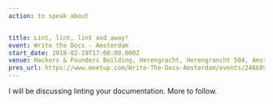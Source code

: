 ```yaml
---
action: to speak about


title: Lint, lint, lint and away!
event: Write the Docs - Amsterdam
start_date: 2018-02-19T17:00:00.000Z
venue: Hackers & Founders Building, Herengracht, Herengrancht 504, Amsterdam
pres_url: https://www.meetup.com/Write-The-Docs-Amsterdam/events/246609720/
---
```


I will be discussing linting your documentation. More to follow.

